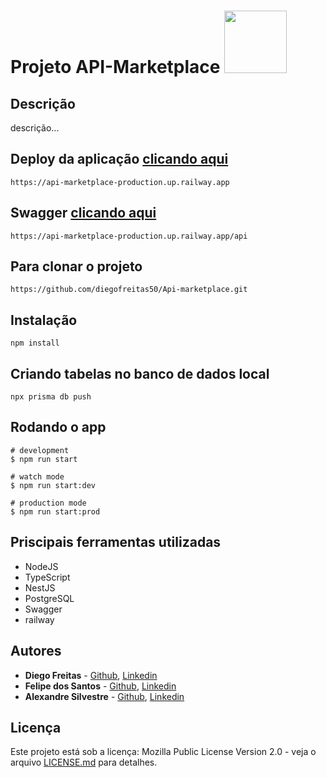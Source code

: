 # Projeto API-Marketplace <img src="https://user-images.githubusercontent.com/95504029/151560441-2e792d97-fd65-462c-8fd7-70f581de5674.gif" width="100">

## Descrição

descrição...

## Deploy da aplicação [clicando aqui](https://api-marketplace-production.up.railway.app)

```
https://api-marketplace-production.up.railway.app
```
## Swagger [clicando aqui](https://api-marketplace-production.up.railway.app/api)

```
https://api-marketplace-production.up.railway.app/api
```

## Para clonar o projeto

```
https://github.com/diegofreitas50/Api-marketplace.git
```

## Instalação

```
npm install
```

## Criando tabelas no banco de dados local

```
npx prisma db push
```

## Rodando o app

```
# development
$ npm run start

# watch mode
$ npm run start:dev

# production mode
$ npm run start:prod
```

## Priscipais ferramentas utilizadas

* NodeJS
* TypeScript
* NestJS
* PostgreSQL
* Swagger
* railway


## Autores

* **Diego Freitas** - [Github](https://github.com/diegofreitas50), [Linkedin](https://www.linkedin.com/in/diegofreitas50/)
* **Felipe dos Santos** - [Github](https://github.com/Felipe360flp), [Linkedin](https://www.linkedin.com/in/felipe-dos-santos-azevedo-57a04b20b/)
* **Alexandre Silvestre** - [Github](https://github.com/AlexandreSilvestre21), [Linkedin](https://www.linkedin.com/in/alexandre-silvestre-129b54228/)


## Licença

Este projeto está sob a licença: Mozilla Public License Version 2.0 - veja o arquivo [LICENSE.md](https://github.com/diegofreitas50/Projeto3-Rick-and-Morty-API-BackEnd/blob/main/LICENSE) para detalhes.
